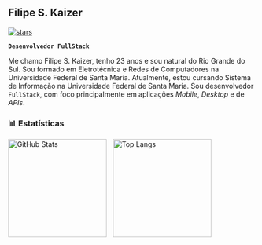 ##  Filipe S. Kaizer

[![stars](https://custom-icon-badges.demolab.com/github/stars/filipeKaizer/filipeKaizer?logo=star&style=flat)](https://github.com/filipeKaizer/filipeKaizer/stargazers "stars")

**`Desenvolvedor FullStack`**

Me chamo Filipe S. Kaizer, tenho 23 anos e sou natural do Rio Grande do Sul. Sou formado em Eletrotécnica e Redes de Computadores na Universidade Federal de Santa Maria. Atualmente, estou cursando Sistema de Informação na Universidade Federal de Santa Maria. Sou desenvolvedor `FullStack`, com foco principalmente em aplicações *Mobile*, *Desktop* e de *APIs*.



### 📊 Estatísticas

<p>
  <img 
    align="left" 
    alt="GitHub Stats" 
    height="200" 
    style="padding-right: 10px;" 
    src="https://github-readme-stats.vercel.app/api?username=filipeKaizer&show_icons=true&theme=tokyonight&include_all_commits=true&locale=pt-br" 
  />

  <img 
      align="left" 
      alt="Top Langs" 
      height="200" 
      src="https://github-readme-stats.vercel.app/api/top-langs/?username=filipeKaizer&theme=tokyonight&layout=compact&custom_title=Tecnologias&langs_count=13" 
  />
</p>

